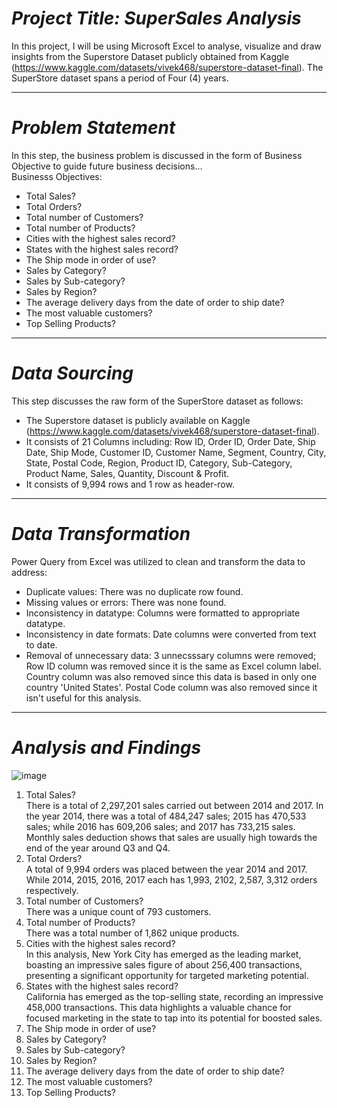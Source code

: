 # *Project Title: SuperSales Analysis*
In this project, I will be using Microsoft Excel to analyse, visualize and draw insights from the Superstore Dataset publicly obtained from Kaggle (https://www.kaggle.com/datasets/vivek468/superstore-dataset-final). The SuperStore dataset spans a period of Four (4) years.

------------------------------------
# *Problem Statement*
In this step, the business problem is discussed in the form of Business Objective to guide future business decisions...  
Businesss Objectives:  
* Total Sales?  
* Total Orders?  
* Total number of Customers?  
* Total number of Products?  
* Cities with the highest sales record?  
* States with the highest sales record?  
* The Ship mode in order of use?  
* Sales by Category?   
* Sales by Sub-category?
* Sales by Region? 
* The average delivery days from the date of order to ship date?  
* The most valuable customers?
* Top Selling Products?

------------------------------------
# *Data Sourcing*
This step discusses the raw form of the SuperStore dataset as follows:  
* The Superstore dataset is publicly available on Kaggle (https://www.kaggle.com/datasets/vivek468/superstore-dataset-final).  
* It consists of 21 Columns including: Row ID,	Order ID,	Order Date,	Ship Date,	Ship Mode,	Customer ID,	Customer Name,	Segment,	Country,	City,	State,	Postal Code,	Region,	Product ID,	Category,	Sub-Category,	Product Name,	Sales,	Quantity,	Discount &	Profit.
* It consists of 9,994 rows and 1 row as header-row.

------------------------------------
# *Data Transformation*
Power Query from Excel was utilized to clean and transform the data to address:  
* Duplicate values: There was no duplicate row found.
* Missing values or errors: There was none found.
* Inconsistency in datatype: Columns were formatted to appropriate datatype.
* Inconsistency in date formats: Date columns were converted from text to date.
* Removal of unnecessary data: 3 unnecsssary columns were removed; Row ID column was removed since it is the same as Excel column label. Country column was also removed since this data is based in only one country 'United States'. Postal Code column was also removed since it isn't useful for this analysis.

-------------------------------------

# *Analysis and Findings*  
![image](https://github.com/Musabdullahi/DA-Stuffs/assets/99256919/84775fde-9640-4a74-aa4c-79f7adb3207c)
1. Total Sales?  
    There is a total of 2,297,201 sales carried out between 2014 and 2017. In the year 2014, there was a total of 484,247 sales; 2015 has 470,533 sales; while 2016 has 609,206 sales;        and 2017 has 733,215 sales.
    Monthly sales deduction shows that sales are usually high towards the end of the year around Q3 and Q4.
3. Total Orders?  
    A total of 9,994 orders was placed between the year 2014 and 2017. While 2014, 2015, 2016, 2017 each has 1,993, 2102, 2,587, 3,312 orders respectively.
4. Total number of Customers?  
    There was a unique count of 793 customers.
5. Total number of Products?  
    There was a total number of 1,862 unique products.
6. Cities with the highest sales record?  
    In this analysis, New York City has emerged as the leading market, boasting an impressive sales figure of about 256,400 transactions, presenting a significant opportunity for            targeted marketing potential.
7. States with the highest sales record?  
    California has emerged as the top-selling state, recording an impressive 458,000 transactions. This data highlights a valuable chance for focused marketing in the state to tap into      its potential for boosted sales.
8. The Ship mode in order of use?
9. Sales by Category?
10. Sales by Sub-category?
11. Sales by Region?
12. The average delivery days from the date of order to ship date?
13. The most valuable customers?
14. Top Selling Products?
